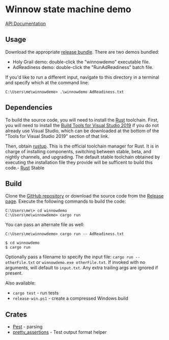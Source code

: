 # Winnow state machine demo

[API Documentation](https://deciduously.github.io/winnowdemo/winnow_sm/index.html)

## Usage

Download the appropriate [release bundle](https://github.com/deciduously/winnowdemo/releases/tag/v1.4.1).  There are two demos bundled:

* Holy Grail demo: double-click the "winnowdemo" executable file.
* AdReadiness demo: double-click the "RunAdReadiness" batch file.

If you'd like to run a different input, navigate to this directory in a terminal and specify which at the command line:

```
C:\Users\me\winnowdemo> .\winnowdemo AdReadiness.txt
```

## Dependencies

To build the source code, you will need to install the [Rust](https://www.rust-lang.org/) toolchain.  First, you will need to install the [Build Tools for Visual Studio 2019](https://visualstudio.microsoft.com/downloads/#other) if you do not already use Visual Studio, which can be downloaded at the bottom of the "Tools for Visual Studio 2019" section of that link.

Then, obtain [rustup](https://rustup.rs/).  This is the official toolchain manager for Rust.  It is in charge of installing components, switching between stable, beta, and nightly channels, and upgrading.  The default stable toolchain obtained by executing the installation file they provide will be sufficent to build this code.- [Rust](https://rustup.rs/) Stable

## Build

Clone the [GitHub repository](https://github.com/deciduously/winnowdemo) or download the source code from the [Release page](https://github.com/deciduously/winnowdemo/releases/tag/v1.4.1).  Execute the following commands to build the code:

```
C:\Users\me\> cd winnowdemo
C:\Users\me\winnowdemo> cargo run
```

You can pass an alternate file as well:

```
C:\Users\me\winnowdemo> cargo run -- AdReadiness.txt
```

```
$ cd winnowdemo
$ cargo run
```

Optionally pass a filename to specify the input file: `cargo run -- otherFile.txt` or `winnowdemo.exe otherFile.txt`. If invoked with no arguments, will default to `input.txt`. Any extra trailing args are ignored if present.

Also available:

- `cargo test` - run tests
- `release-win.ps1` - create a compressed Windows build

## Crates

- [Pest](https://pest.rs) - parsing
- [pretty_assertions](https://crates.io/crates/pretty_assertions) - Test output format helper
